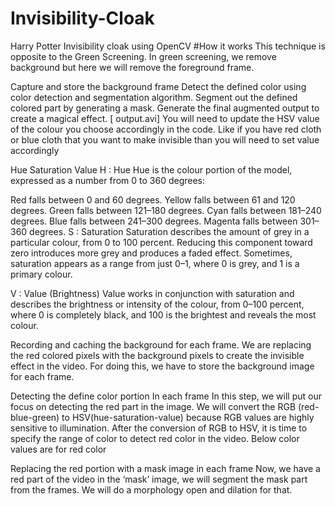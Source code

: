 # Invisibility-Cloak
Harry Potter Invisibility cloak using OpenCV
#How it works
This technique is opposite to the Green Screening. In green screening, we remove background but here we will remove the foreground frame.

Capture and store the background frame
Detect the defined color using color detection and segmentation algorithm.
Segment out the defined colored part by generating a mask.
Generate the final augmented output to create a magical effect. [ output.avi]
You will need to update the HSV value of the colour you choose accordingly in the code. Like if you have red cloth or blue cloth that you want to make invisible than you will need to set value accordingly

Hue Saturation Value
H : Hue
Hue is the colour portion of the model, expressed as a number from 0 to 360 degrees:

Red falls between 0 and 60 degrees.
Yellow falls between 61 and 120 degrees.
Green falls between 121–180 degrees.
Cyan falls between 181–240 degrees.
Blue falls between 241–300 degrees.
Magenta falls between 301–360 degrees.
S : Saturation
Saturation describes the amount of grey in a particular colour, from 0 to 100 percent. Reducing this component toward zero introduces more grey and produces a faded effect. Sometimes, saturation appears as a range from just 0–1, where 0 is grey, and 1 is a primary colour.

V : Value (Brightness)
Value works in conjunction with saturation and describes the brightness or intensity of the colour, from 0–100 percent, where 0 is completely black, and 100 is the brightest and reveals the most colour.

Recording and caching the background for each frame.
We are replacing the red colored pixels with the background pixels to create the invisible effect in the video. For doing this, we have to store the background image for each frame.

Detecting the define color portion In each frame
In this step, we will put our focus on detecting the red part in the image. We will convert the RGB (red-blue-green) to HSV(hue-saturation-value) because RGB values are highly sensitive to illumination. After the conversion of RGB to HSV, it is time to specify the range of color to detect red color in the video. Below color values are for red color

Replacing the red portion with a mask image in each frame
Now, we have a red part of the video in the ‘mask’ image, we will segment the mask part from the frames. We will do a morphology open and dilation for that.


